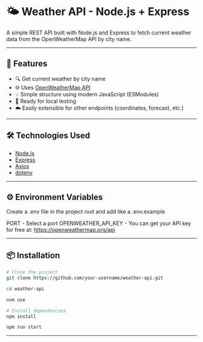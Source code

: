 # 🌤️ Weather API - Node.js + Express

A simple REST API built with Node.js and Express to fetch current weather data from the OpenWeatherMap API by city name.


----------------------------------------------------------------------------


## 🚀 Features

- 🔍 Get current weather by city name
- 🌐 Uses [OpenWeatherMap API](https://openweathermap.org/api)
- 💡 Simple structure using modern JavaScript (ESModules)
- 🧪 Ready for local testing
- ☁️ Easily extensible for other endpoints (coordinates, forecast, etc.)


----------------------------------------------------------------------------


## 🛠️ Technologies Used

- [Node.js](https://nodejs.org/en/)
- [Express](https://expressjs.com/)
- [Axios](https://axios-http.com/)
- [dotenv](https://www.npmjs.com/package/dotenv)


----------------------------------------------------------------------------


## ⚙️ Environment Variables

Create a .env file in the project root and add like a .env.example

PORT - Select a port
OPENWEATHER_API_KEY - You can get your API key for free at: https://openweathermap.org/api


----------------------------------------------------------------------------


## 📦 Installation

```bash
# Clone the project
git clone https://github.com/your-username/weather-api.git

cd weather-api

nvm use

# Install dependencies
npm install

npm run start
```

----------------------------------------------------------------------------